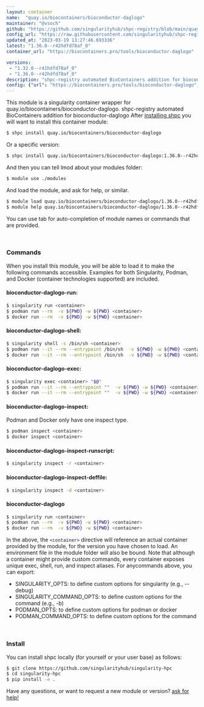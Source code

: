 ```yaml
---
layout: container
name:  "quay.io/biocontainers/bioconductor-daglogo"
maintainer: "@vsoch"
github: "https://github.com/singularityhub/shpc-registry/blob/main/quay.io/biocontainers/bioconductor-daglogo/container.yaml"
config_url: "https://raw.githubusercontent.com/singularityhub/shpc-registry/main/quay.io/biocontainers/bioconductor-daglogo/container.yaml"
updated_at: "2023-03-19 13:27:46.693336"
latest: "1.36.0--r42hdfd78af_0"
container_url: "https://biocontainers.pro/tools/bioconductor-daglogo"

versions:
 - "1.32.0--r41hdfd78af_0"
 - "1.36.0--r42hdfd78af_0"
description: "shpc-registry automated BioContainers addition for bioconductor-daglogo"
config: {"url": "https://biocontainers.pro/tools/bioconductor-daglogo", "maintainer": "@vsoch", "description": "shpc-registry automated BioContainers addition for bioconductor-daglogo", "latest": {"1.36.0--r42hdfd78af_0": "sha256:2319bf2cd74ba69c8a18dd41b94bba32ab29e6488513f1c4e027befc2d085864"}, "tags": {"1.32.0--r41hdfd78af_0": "sha256:d10773b3a7ce39127ac5e66af105cb840f8906c564cc716c67a46215d162ca7f", "1.36.0--r42hdfd78af_0": "sha256:2319bf2cd74ba69c8a18dd41b94bba32ab29e6488513f1c4e027befc2d085864"}, "docker": "quay.io/biocontainers/bioconductor-daglogo"}
---
```


This module is a singularity container wrapper for quay.io/biocontainers/bioconductor-daglogo.
shpc-registry automated BioContainers addition for bioconductor-daglogo
After [installing shpc](#install) you will want to install this container module:


```bash
$ shpc install quay.io/biocontainers/bioconductor-daglogo
```

Or a specific version:

```bash
$ shpc install quay.io/biocontainers/bioconductor-daglogo:1.36.0--r42hdfd78af_0
```

And then you can tell lmod about your modules folder:

```bash
$ module use ./modules
```

And load the module, and ask for help, or similar.

```bash
$ module load quay.io/biocontainers/bioconductor-daglogo/1.36.0--r42hdfd78af_0
$ module help quay.io/biocontainers/bioconductor-daglogo/1.36.0--r42hdfd78af_0
```

You can use tab for auto-completion of module names or commands that are provided.

<br>

### Commands

When you install this module, you will be able to load it to make the following commands accessible.
Examples for both Singularity, Podman, and Docker (container technologies supported) are included.

#### bioconductor-daglogo-run:

```bash
$ singularity run <container>
$ podman run --rm  -v ${PWD} -w ${PWD} <container>
$ docker run --rm  -v ${PWD} -w ${PWD} <container>
```

#### bioconductor-daglogo-shell:

```bash
$ singularity shell -s /bin/sh <container>
$ podman run --it --rm --entrypoint /bin/sh  -v ${PWD} -w ${PWD} <container>
$ docker run --it --rm --entrypoint /bin/sh  -v ${PWD} -w ${PWD} <container>
```

#### bioconductor-daglogo-exec:

```bash
$ singularity exec <container> "$@"
$ podman run --it --rm --entrypoint ""  -v ${PWD} -w ${PWD} <container> "$@"
$ docker run --it --rm --entrypoint ""  -v ${PWD} -w ${PWD} <container> "$@"
```

#### bioconductor-daglogo-inspect:

Podman and Docker only have one inspect type.

```bash
$ podman inspect <container>
$ docker inspect <container>
```

#### bioconductor-daglogo-inspect-runscript:

```bash
$ singularity inspect -r <container>
```

#### bioconductor-daglogo-inspect-deffile:

```bash
$ singularity inspect -d <container>
```



#### bioconductor-daglogo

```bash
$ singularity run <container>
$ podman run --rm  -v ${PWD} -w ${PWD} <container>
$ docker run --rm  -v ${PWD} -w ${PWD} <container>
```


In the above, the `<container>` directive will reference an actual container provided
by the module, for the version you have chosen to load. An environment file in the
module folder will also be bound. Note that although a container
might provide custom commands, every container exposes unique exec, shell, run, and
inspect aliases. For anycommands above, you can export:

 - SINGULARITY_OPTS: to define custom options for singularity (e.g., --debug)
 - SINGULARITY_COMMAND_OPTS: to define custom options for the command (e.g., -b)
 - PODMAN_OPTS: to define custom options for podman or docker
 - PODMAN_COMMAND_OPTS: to define custom options for the command

<br>

### Install

You can install shpc locally (for yourself or your user base) as follows:

```bash
$ git clone https://github.com/singularityhub/singularity-hpc
$ cd singularity-hpc
$ pip install -e .
```

Have any questions, or want to request a new module or version? [ask for help!](https://github.com/singularityhub/singularity-hpc/issues)